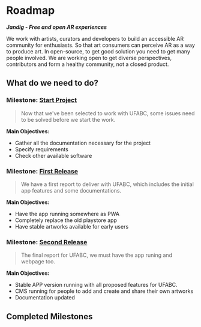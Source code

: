 # Roadmap
_**Jandig - Free and open AR experiences**_

We work with artists, curators and developers to build an accessible AR community for enthusiasts. So that art consumers can perceive AR as a way to produce art. In open-source, to get good solution you need to get many people involved. We are working open to get diverse perspectives, contributors and form a healthy community, not a closed product.

## What do we need to do?

### Milestone: [Start Project](https://github.com/memeLab/ARte/milestone/5)
> Now that we've been selected to work with UFABC, some issues need to be solved before we start the work.

**Main Objectives:**
 * Gather all the documentation necessary for the project
 * Specify requirements
 * Check other available software

### Milestone: [First Release](https://github.com/memeLab/ARte/milestone/1)
> We have a first report to deliver with UFABC, which includes the initial app features and some documentations.

**Main Objectives:**
 * Have the app running somewhere as PWA
 * Completely replace the old playstore app
 * Have stable artworks available for early users

### Milestone: [Second Release](https://github.com/memeLab/ARte/milestone/3)
> The final report for UFABC, we must have the app runing and webpage too.

**Main Objectives:**
 * Stable APP version running with all proposed features for UFABC.
 * CMS running for people to add and create and share their own artworks
 * Documentation updated


## Completed Milestones
